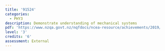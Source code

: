 ```yaml
---
title: '91524'
categories:
  - PHY3
description: Demonstrate understanding of mechanical systems
pdf: 'https://www.nzqa.govt.nz/nqfdocs/ncea-resource/achievements/2019/as91524.pdf'
level: '3'
credits: '6'
assessment: External
---
```


